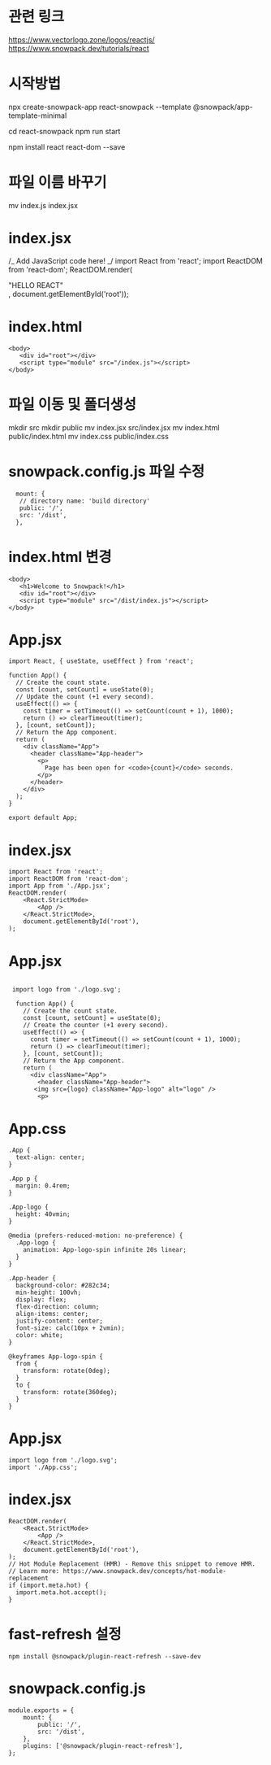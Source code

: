 # 관련 링크 
https://www.vectorlogo.zone/logos/reactjs/
https://www.snowpack.dev/tutorials/react


# 시작방법 
npx create-snowpack-app react-snowpack --template @snowpack/app-template-minimal

cd react-snowpack
npm run start

npm install react react-dom --save

# 파일 이름 바꾸기 
mv index.js index.jsx

# index.jsx
/_ Add JavaScript code here! _/
import React from 'react';
import ReactDOM from 'react-dom';
ReactDOM.render(<div>"HELLO REACT"</div>, document.getElementById('root'));

# index.html 
```
<body>
   <div id="root"></div>
   <script type="module" src="/index.js"></script>
</body>
```

# 파일 이동 및 폴더생성 
mkdir src
mkdir public
mv index.jsx src/index.jsx
mv index.html public/index.html
mv index.css public/index.css

# snowpack.config.js 파일 수정
```
  mount: {
   // directory name: 'build directory'
   public: '/',
   src: '/dist',
  },
```  

# index.html 변경
```
<body>
   <h1>Welcome to Snowpack!</h1>
   <div id="root"></div>
   <script type="module" src="/dist/index.js"></script>
</body>
```

# App.jsx 
```
import React, { useState, useEffect } from 'react';

function App() {
  // Create the count state.
  const [count, setCount] = useState(0);
  // Update the count (+1 every second).
  useEffect(() => {
    const timer = setTimeout(() => setCount(count + 1), 1000);
    return () => clearTimeout(timer);
  }, [count, setCount]);
  // Return the App component.
  return (
    <div className="App">
      <header className="App-header">
        <p>
          Page has been open for <code>{count}</code> seconds.
        </p>
      </header>
    </div>
  );
}

export default App;
```

# index.jsx
```
import React from 'react';
import ReactDOM from 'react-dom';
import App from './App.jsx';
ReactDOM.render(
    <React.StrictMode>
        <App />
    </React.StrictMode>,
    document.getElementById('root'),
);
```

# App.jsx
```
  
 import logo from './logo.svg';

  function App() {
    // Create the count state.
    const [count, setCount] = useState(0);
    // Create the counter (+1 every second).
    useEffect(() => {
      const timer = setTimeout(() => setCount(count + 1), 1000);
      return () => clearTimeout(timer);
    }, [count, setCount]);
    // Return the App component.
    return (
      <div className="App">
        <header className="App-header">
       <img src={logo} className="App-logo" alt="logo" />
        <p>
```

# App.css
```
.App {
  text-align: center;
}

.App p {
  margin: 0.4rem;
}

.App-logo {
  height: 40vmin;
}

@media (prefers-reduced-motion: no-preference) {
  .App-logo {
    animation: App-logo-spin infinite 20s linear;
  }
}

.App-header {
  background-color: #282c34;
  min-height: 100vh;
  display: flex;
  flex-direction: column;
  align-items: center;
  justify-content: center;
  font-size: calc(10px + 2vmin);
  color: white;
}

@keyframes App-logo-spin {
  from {
    transform: rotate(0deg);
  }
  to {
    transform: rotate(360deg);
  }
}
```

# App.jsx
```
import logo from './logo.svg';
import './App.css';
```

# index.jsx
```
ReactDOM.render(
    <React.StrictMode>
        <App />
    </React.StrictMode>,
    document.getElementById('root'),
);
// Hot Module Replacement (HMR) - Remove this snippet to remove HMR.
// Learn more: https://www.snowpack.dev/concepts/hot-module-replacement
if (import.meta.hot) {
  import.meta.hot.accept();
}
```

# fast-refresh 설정
```
npm install @snowpack/plugin-react-refresh --save-dev
```

# snowpack.config.js
```
module.exports = {
    mount: {
        public: '/',
        src: '/dist',
    },
    plugins: ['@snowpack/plugin-react-refresh'],
};
```


